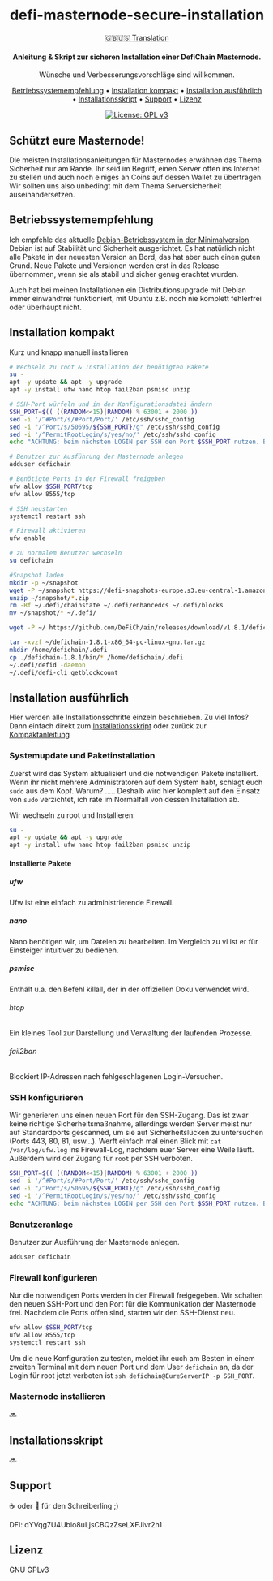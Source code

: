 <h1 align="center">
    <br>
        defi-masternode-secure-installation
    <br>
</h1>

<div align="center">

[:gb::us: Translation](https://github.com/vmerz/defi-masternode-secure-installation/README.EN.md)

</div>

<h4 align="center">
    Anleitung & Skript zur sicheren Installation einer DefiChain Masternode.<br>
</h4>
<p align="center">
    Wünsche und Verbesserungsvorschläge sind willkommen.
</p>

<p align="center">
  <a href="#Betriebssystemempfehlung">Betriebssystemempfehlung</a> •
  <a href="#installation-kompakt">Installation kompakt</a> •
  <a href="#installation-ausführlich">Installation ausführlich</a> •
  <a href="#Installationsskript">Installationsskript</a> •
  <a href="#Support">Support</a> •
  <a href="#license">Lizenz</a>
</p>

<div align="center">

[![License: GPL v3](https://img.shields.io/badge/License-GPLv3-blue.svg)](https://www.gnu.org/licenses/gpl-3.0)

</div>

## Schützt eure Masternode!

Die meisten Installationsanleitungen für Masternodes erwähnen das Thema Sicherheit nur am Rande.
Ihr seid im Begriff, einen Server offen ins Internet zu stellen und auch noch einiges an Coins auf dessen Wallet zu übertragen. Wir sollten uns also unbedingt mit dem Thema Serversicherheit auseinandersetzen.

## Betriebssystemempfehlung

Ich empfehle das aktuelle <a href="#https://www.debian.org/CD/netinst/index.de.html">Debian-Betriebssystem in der Minimalversion</a>. Debian ist auf Stabilität und Sicherheit ausgerichtet. Es hat natürlich nicht alle Pakete in der neuesten Version an Bord, das hat aber auch einen guten Grund. Neue Pakete und Versionen werden erst in das Release übernommen, wenn sie als stabil und sicher genug erachtet wurden.

Auch hat bei meinen Installationen ein Distributionsupgrade mit Debian immer einwandfrei funktioniert, mit Ubuntu z.B. noch nie komplett fehlerfrei oder überhaupt nicht.

## Installation kompakt

Kurz und knapp manuell installieren

```bash
# Wechseln zu root & Installation der benötigten Pakete
su -
apt -y update && apt -y upgrade
apt -y install ufw nano htop fail2ban psmisc unzip

# SSH-Port würfeln und in der Konfigurationsdatei ändern
SSH_PORT=$(( ((RANDOM<<15)|RANDOM) % 63001 + 2000 ))
sed -i '/^#Port/s/#Port/Port/' /etc/ssh/sshd_config
sed -i "/^Port/s/50695/${SSH_PORT}/g" /etc/ssh/sshd_config
sed -i '/^PermitRootLogin/s/yes/no/' /etc/ssh/sshd_config
echo "ACHTUNG: beim nächsten LOGIN per SSH den Port $SSH_PORT nutzen. Bsp.: ssh defichain@yourIP -p $SSH_PORT."

# Benutzer zur Ausführung der Masternode anlegen
adduser defichain

# Benötigte Ports in der Firewall freigeben
ufw allow $SSH_PORT/tcp
ufw allow 8555/tcp

# SSH neustarten
systemctl restart ssh

# Firewall aktivieren
ufw enable

# zu normalem Benutzer wechseln 
su defichain

#Snapshot laden
mkdir -p ~/snapshot
wget -P ~/snapshot https://defi-snapshots-europe.s3.eu-central-1.amazonaws.com/snapshot-mainnet-1052243.zip
unzip ~/snapshot/*.zip
rm -Rf ~/.defi/chainstate ~/.defi/enhancedcs ~/.defi/blocks
mv ~/snapshot/* ~/.defi/

wget -P ~/ https://github.com/DeFiCh/ain/releases/download/v1.8.1/defichain-1.8.1-x86_64-pc-linux-gnu.tar.gz

tar -xvzf ~/defichain-1.8.1-x86_64-pc-linux-gnu.tar.gz
mkdir /home/defichain/.defi
cp ./defichain-1.8.1/bin/* /home/defichain/.defi
~/.defi/defid -daemon
~/.defi/defi-cli getblockcount 
```

## Installation ausführlich

Hier werden alle Installationsschritte einzeln beschrieben.
Zu viel Infos? Dann einfach direkt zum <a href="#Installationsskript">Installationsskript</a> oder zurück zur
<a href="#installation-kompakt">Kompaktanleitung</a>

### Systemupdate und Paketinstallation

Zuerst wird das System aktualisiert und die notwendigen Pakete installiert. Wenn ihr nicht mehrere Administratoren auf dem System habt, schlagt euch `sudo` aus dem Kopf. Warum? .....
Deshalb wird hier komplett auf den Einsatz von `sudo` verzichtet, ich rate im Normalfall von dessen Installation ab.

Wir wechseln zu root und Installieren:

```bash
su -
apt -y update && apt -y upgrade
apt -y install ufw nano htop fail2ban psmisc unzip
```

#### Installierte Pakete

##### ufw

Ufw ist eine einfach zu administrierende Firewall.

##### nano

Nano benötigen wir, um Dateien zu bearbeiten. Im Vergleich zu vi ist er für Einsteiger intuitiver zu bedienen.

##### psmisc

Enthält u.a. den Befehl killall, der in der offiziellen Doku verwendet wird.

###### htop

Ein kleines Tool zur Darstellung und Verwaltung der laufenden Prozesse.

###### fail2ban

Blockiert IP-Adressen nach fehlgeschlagenen Login-Versuchen.

### SSH konfigurieren

Wir generieren uns einen neuen Port für den SSH-Zugang. Das ist zwar keine richtige Sicherheitsmaßnahme, allerdings werden Server meist nur auf Standardports gescanned, um sie auf Sicherheitslücken zu untersuchen (Ports 443, 80, 81, usw...). Werft einfach mal einen Blick mit `cat /var/log/ufw.log` ins Firewall-Log, nachdem euer Server eine Weile läuft. 
Außerdem wird der Zugang für `root` per SSH verboten.

```bash
SSH_PORT=$(( ((RANDOM<<15)|RANDOM) % 63001 + 2000 ))
sed -i '/^#Port/s/#Port/Port/' /etc/ssh/sshd_config
sed -i "/^Port/s/50695/${SSH_PORT}/g" /etc/ssh/sshd_config
sed -i '/^PermitRootLogin/s/yes/no/' /etc/ssh/sshd_config
echo "ACHTUNG: beim nächsten LOGIN per SSH den Port $SSH_PORT nutzen. Bsp.: ssh defichain@yourIP -p $SSH_PORT"
```

### Benutzeranlage

Benutzer zur Ausführung der Masternode anlegen.

```bash
adduser defichain
```

### Firewall konfigurieren

Nur die notwendigen Ports werden in der Firewall freigegeben. Wir schalten den neuen SSH-Port und den Port für die Kommunikation der Masternode frei. Nachdem die Ports offen sind, starten wir den SSH-Dienst neu.

```bash
ufw allow $SSH_PORT/tcp
ufw allow 8555/tcp
systemctl restart ssh
```

Um die neue Konfiguration zu testen, meldet ihr euch am Besten in einem zweiten Terminal mit dem neuen Port und dem User `defichain` an, da der Login für root jetzt verboten ist `ssh defichain@EureServerIP -p SSH_PORT`.

### Masternode installieren

:soon:

## Installationsskript

:soon:

## Support

:coffee: oder :beer: für den Schreiberling ;)

DFI: dYVqg7U4Ubio8uLjsCBQzZseLXFJivr2h1

## Lizenz

GNU GPLv3
